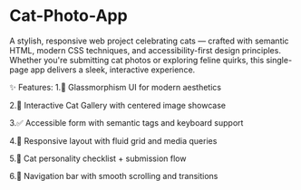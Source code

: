 # Cat-Photo-App
A stylish, responsive web project celebrating cats — crafted with semantic HTML, modern CSS techniques, and accessibility-first design principles. Whether you're submitting cat photos or exploring feline quirks, this single-page app delivers a sleek, interactive experience.

✨ Features:
1.🎨 Glassmorphism UI for modern aesthetics

2.📸 Interactive Cat Gallery with centered image showcase

3.✅ Accessible form with semantic tags and keyboard support

4.📱 Responsive layout with fluid grid and media queries

5.🐾 Cat personality checklist + submission flow

6.🧭 Navigation bar with smooth scrolling and transitions
